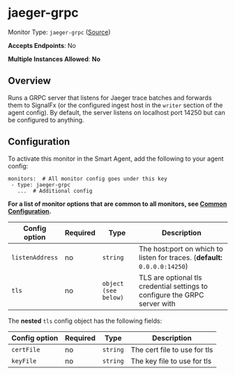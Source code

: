 <!--- GENERATED BY gomplate from scripts/docs/templates/monitor-page.md.tmpl --->

# jaeger-grpc

Monitor Type: `jaeger-grpc` ([Source](https://github.com/signalfx/signalfx-agent/tree/master/pkg/monitors/jaegergrpc))

**Accepts Endpoints**: No

**Multiple Instances Allowed**: **No**

## Overview

Runs a GRPC server that listens for Jaeger trace batches
and forwards them to SignalFx (or the configured ingest host in the
`writer` section of the agent config).  By default, the server listens on
localhost port 14250 but can be configured to anything.


## Configuration

To activate this monitor in the Smart Agent, add the following to your
agent config:

```
monitors:  # All monitor config goes under this key
 - type: jaeger-grpc
   ...  # Additional config
```

**For a list of monitor options that are common to all monitors, see [Common
Configuration](../monitor-config.md#common-configuration).**


| Config option | Required | Type | Description |
| --- | --- | --- | --- |
| `listenAddress` | no | `string` | The host:port on which to listen for traces. (**default:** `0.0.0.0:14250`) |
| `tls` | no | `object (see below)` | TLS are optional tls credential settings to configure the GRPC server with |


The **nested** `tls` config object has the following fields:

| Config option | Required | Type | Description |
| --- | --- | --- | --- |
| `certFile` | no | `string` | The cert file to use for tls |
| `keyFile` | no | `string` | The key file to use for tls |




